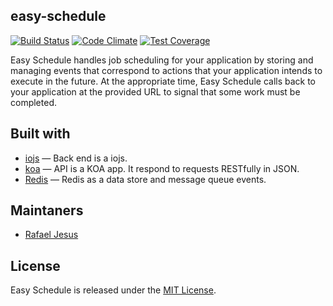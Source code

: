 ## easy-schedule

[![Build Status](https://travis-ci.org/rafaeljesus/easy-schedule.svg)](https://travis-ci.org/rafaeljesus/easy-schedule) [![Code Climate](https://codeclimate.com/github/rafaeljesus/easy-schedule/badges/gpa.svg)](https://codeclimate.com/github/rafaeljesus/easy-schedule) [![Test Coverage](https://codeclimate.com/github/rafaeljesus/easy-schedule/badges/coverage.svg)](https://codeclimate.com/github/rafaeljesus/easy-schedule/coverage)

Easy Schedule handles job scheduling for your application by storing and managing events that correspond to actions that your application intends to execute in the future.
At the appropriate time, Easy Schedule calls back to your application at the provided URL to signal that some work must be completed.

## Built with

- [iojs](https://iojs.org) &mdash; Back end is a iojs.
- [koa](http://koajs.com) &mdash; API is a KOA app. It respond to requests RESTfully in JSON.
- [Redis](http://redis.io) &mdash; Redis as a data store and message queue events.

## Maintaners

* [Rafael Jesus](https://github.com/rafaeljesus)

## License
Easy Schedule is released under the [MIT License](http://www.opensource.org/licenses/MIT).
